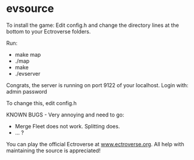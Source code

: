 evsource
========
To install the game:
Edit config.h and change the directory lines at the bottom to your Ectroverse folders.

Run:
* make map
* ./map
* make
* ./evserver

Congrats, the server is running on port 9122 of your localhost.
Login with:
admin
password

To change this, edit config.h

KNOWN BUGS - Very annoying and need to go:
* Merge Fleet does not work. Splitting does.
* ... ?


You can play the official Ectroverse at www.ectroverse.org. All help with maintaining the source is appreciated! 
